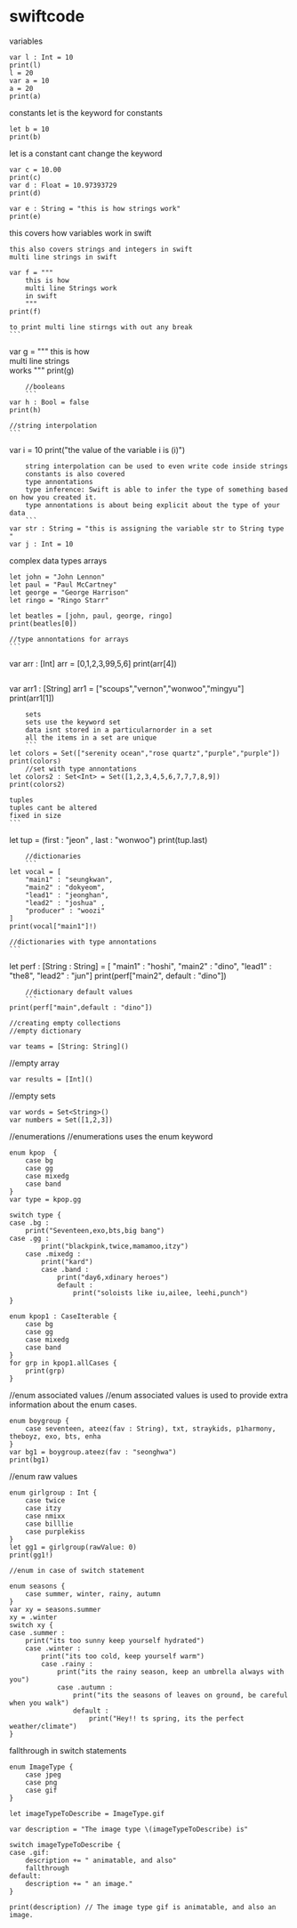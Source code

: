 # swiftcode
variables 
```
var l : Int = 10
print(l)
l = 20
var a = 10 
a = 20
print(a)
```
constants 
let is the keyword for constants 
```
let b = 10
print(b)
```
let is a constant cant change the keyword
```
var c = 10.00
print(c)
var d : Float = 10.97393729
print(d)
```
```
var e : String = "this is how strings work"
print(e)
```
this covers how variables work in swift

    this also covers strings and integers in swift 
    multi line strings in swift
```
var f = """
    this is how
    multi line Strings work
    in swift
    """
print(f)
```
    to print multi line stirngs with out any break
    ```
var g = """
    this is how \
    multi line strings \
    works
    """
print(g)
```
    //booleans
    ```
var h : Bool = false
print(h)
```
    //string interpolation 
    ```
var i = 10
print("the value of the variable i is \(i)")
```
    string interpolation can be used to even write code inside strings
    constants is also covered
    type annontations
    type inference: Swift is able to infer the type of something based on how you created it.
    type annontations is about being explicit about the type of your data 
    ```
var str : String = "this is assigning the variable str to String type "
var j : Int = 10
```


complex data types 
arrays 
```
let john = "John Lennon"
let paul = "Paul McCartney"
let george = "George Harrison"
let ringo = "Ringo Starr"

let beatles = [john, paul, george, ringo]
print(beatles[0])
```
    //type annontations for arrays 
    ```
var arr : [Int] 
arr = [0,1,2,3,99,5,6]
print(arr[4])
```
```
var arr1 : [String]
arr1 = ["scoups","vernon","wonwoo","mingyu"]
print(arr1[1])
```
    sets
    sets use the keyword set 
    data isnt stored in a particularnorder in a set
    all the items in a set are unique
    ```
let colors = Set(["serenity ocean","rose quartz","purple","purple"])
print(colors)
    //set with type annontations
let colors2 : Set<Int> = Set([1,2,3,4,5,6,7,7,7,8,9])
print(colors2)
```
    tuples
    tuples cant be altered 
    fixed in size
    ```
let tup = (first : "jeon" , last : "wonwoo")
print(tup.last)
```
    //dictionaries 
    ```
let vocal = [
    "main1" : "seungkwan",
    "main2" : "dokyeom",
    "lead1" : "jeonghan",
    "lead2" : "joshua" ,
    "producer" : "woozi"
]
print(vocal["main1"]!)
```
    //dictionaries with type annontations 
    ```
let perf : [String : String] = [
    "main1" : "hoshi",
    "main2" : "dino",
    "lead1" : "the8",
    "lead2" : "jun"]
print(perf["main2", default : "dino"])
```
    //dictionary default values
    ```
print(perf["main",default : "dino"])
```
    //creating empty collections 
    //empty dictionary
```
var teams = [String: String]()
```
//empty array
```
var results = [Int]()
```
//empty sets
```
var words = Set<String>()
var numbers = Set([1,2,3])
```
//enumerations
//enumerations uses the enum keyword
```
enum kpop  {
    case bg
    case gg
    case mixedg
    case band
}
var type = kpop.gg
```

```
switch type {
case .bg :
    print("Seventeen,exo,bts,big bang")
case .gg :
        print("blackpink,twice,mamamoo,itzy")
    case .mixedg :
        print("kard")
        case .band :
            print("day6,xdinary heroes")
            default : 
                print("soloists like iu,ailee, leehi,punch")
}
```

```
enum kpop1 : CaseIterable {
    case bg
    case gg
    case mixedg
    case band
}
for grp in kpop1.allCases {
    print(grp)
}
```
//enum associated values 
//enum associated values is used to provide extra information about the enum cases.
```
enum boygroup {
    case seventeen, ateez(fav : String), txt, straykids, p1harmony, theboyz, exo, bts, enha
}
var bg1 = boygroup.ateez(fav : "seonghwa")
print(bg1)
```
//enum raw values
```
enum girlgroup : Int {
    case twice
    case itzy
    case nmixx
    case billlie
    case purplekiss 
}
let gg1 = girlgroup(rawValue: 0)
print(gg1!)
```
    //enum in case of switch statement 
```
enum seasons {
    case summer, winter, rainy, autumn
}
var xy = seasons.summer
xy = .winter
switch xy {
case .summer :
    print("its too sunny keep yourself hydrated")
    case .winter :
        print("its too cold, keep yourself warm")
        case .rainy :
            print("its the rainy season, keep an umbrella always with you")
            case .autumn :
                print("its the seasons of leaves on ground, be careful when you walk")
                default :
                    print("Hey!! ts spring, its the perfect weather/climate")
}
```
fallthrough in switch statements
```
enum ImageType {
    case jpeg
    case png
    case gif
}

let imageTypeToDescribe = ImageType.gif

var description = "The image type \(imageTypeToDescribe) is"

switch imageTypeToDescribe {
case .gif:
    description += " animatable, and also"
    fallthrough
default:
    description += " an image."
}

print(description) // The image type gif is animatable, and also an image.
```
